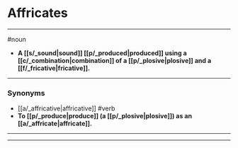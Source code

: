 # Affricates
---
#noun
- **A [[s/_sound|sound]] [[p/_produced|produced]] using a [[c/_combination|combination]] of a [[p/_plosive|plosive]] and a [[f/_fricative|fricative]].**
---
### Synonyms
- [[a/_affricative|affricative]]
#verb
- **To [[p/_produce|produce]] (a [[p/_plosive|plosive]]) as an [[a/_affricate|affricate]].**
---
---
